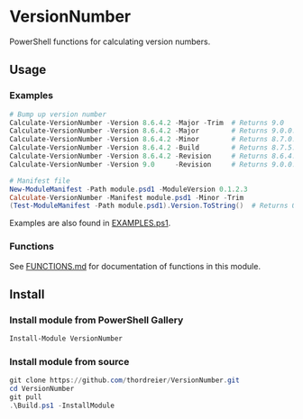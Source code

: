 # VersionNumber

PowerShell functions for calculating version numbers.

## Usage

### Examples

```powershell
# Bump up version number
Calculate-VersionNumber -Version 8.6.4.2 -Major -Trim  # Returns 9.0
Calculate-VersionNumber -Version 8.6.4.2 -Major        # Returns 9.0.0.0
Calculate-VersionNumber -Version 8.6.4.2 -Minor        # Returns 8.7.0.0
Calculate-VersionNumber -Version 8.6.4.2 -Build        # Returns 8.7.5.0
Calculate-VersionNumber -Version 8.6.4.2 -Revision     # Returns 8.6.4.3
Calculate-VersionNumber -Version 9.0     -Revision     # Returns 9.0.0.1

# Manifest file
New-ModuleManifest -Path module.psd1 -ModuleVersion 0.1.2.3
Calculate-VersionNumber -Manifest module.psd1 -Minor -Trim
(Test-ModuleManifest -Path module.psd1).Version.ToString()  # Returns 0.2

```

Examples are also found in [EXAMPLES.ps1](EXAMPLES.ps1).

### Functions

See [FUNCTIONS.md](FUNCTIONS.md) for documentation of functions in this module.

## Install

### Install module from PowerShell Gallery

```powershell
Install-Module VersionNumber
```

### Install module from source

```powershell
git clone https://github.com/thordreier/VersionNumber.git
cd VersionNumber
git pull
.\Build.ps1 -InstallModule
```
